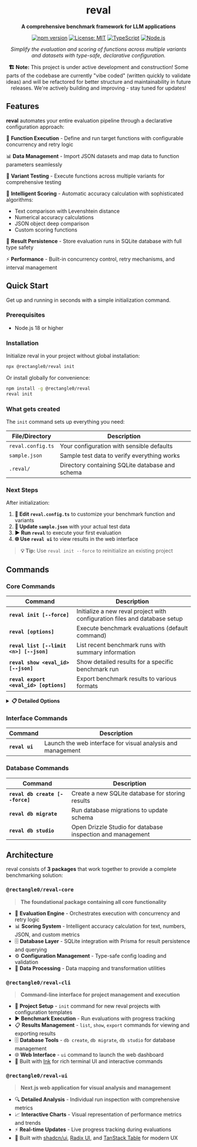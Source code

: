 <div align="center">

# reval

**A comprehensive benchmark framework for LLM applications**

[![npm version](https://img.shields.io/npm/v/@rectangle0/reval-cli.svg)](https://www.npmjs.com/package/@rectangle0/reval-cli) [![License: MIT](https://img.shields.io/badge/License-MIT-yellow.svg)](https://opensource.org/licenses/MIT) [![TypeScript](https://img.shields.io/badge/TypeScript-007ACC?logo=typescript&logoColor=white)](https://www.typescriptlang.org/) [![Node.js](https://img.shields.io/badge/Node.js-18+-339933?logo=node.js&logoColor=white)](https://nodejs.org/)

_Simplify the evaluation and scoring of functions across multiple variants and datasets with type-safe, declarative configuration._

**🏗️ Note:**
This project is under active development and construction! Some parts of the codebase are currently "vibe coded" (written quickly to validate ideas) and will be refactored for better structure and maintainability in future releases. We're actively building and improving - stay tuned for updates!

</div>

## Features

**reval** automates your entire evaluation pipeline through a declarative configuration approach:

🚀 **Function Execution** - Define and run target functions with configurable concurrency and retry logic

📊 **Data Management** - Import JSON datasets and map data to function parameters seamlessly

🔄 **Variant Testing** - Execute functions across multiple variants for comprehensive testing

🧠 **Intelligent Scoring** - Automatic accuracy calculation with sophisticated algorithms:

- Text comparison with Levenshtein distance
- Numerical accuracy calculations
- JSON object deep comparison
- Custom scoring functions

💾 **Result Persistence** - Store evaluation runs in SQLite database with full type safety

⚡ **Performance** - Built-in concurrency control, retry mechanisms, and interval management

## Quick Start

Get up and running in seconds with a simple initialization command.

### Prerequisites

- Node.js 18 or higher

### Installation

Initialize reval in your project without global installation:

```bash
npx @rectangle0/reval init
```

Or install globally for convenience:

```bash
npm install -g @rectangle0/reval
reval init
```

### What gets created

The `init` command sets up everything you need:

| File/Directory    | Description                                     |
| ----------------- | ----------------------------------------------- |
| `reval.config.ts` | Your configuration with sensible defaults       |
| `sample.json`     | Sample test data to verify everything works     |
| `.reval/`         | Directory containing SQLite database and schema |

### Next Steps

After initialization:

1. **📝 Edit `reval.config.ts`** to customize your benchmark function and variants
2. **🔄 Update `sample.json`** with your actual test data
3. **▶️ Run `reval`** to execute your first evaluation
4. **🌐 Use `reval ui`** to view results in the web interface

> **💡 Tip:** Use `reval init --force` to reinitialize an existing project

## Commands

### Core Commands

| Command                                 | Description                                                                |
| --------------------------------------- | -------------------------------------------------------------------------- |
| **`reval init [--force]`**              | Initialize a new reval project with configuration files and database setup |
| **`reval [options]`**                   | Execute benchmark evaluations (default command)                            |
| **`reval list [--limit <n>] [--json]`** | List recent benchmark runs with summary information                        |
| **`reval show <eval_id> [--json]`**     | Show detailed results for a specific benchmark run                         |
| **`reval export <eval_id> [options]`**  | Export benchmark results to various formats                                |

<details>
<summary><strong>📋 Detailed Options</strong></summary>

#### `reval run [options]` - Execute evaluations

- `-c, --config <path>`: Path to reval config file
- `-d, --data <path>`: Path to CSV file or directory
- `-j, --concurrency <number>`: Parallelism for test runs
- `-r, --retries <number>`: Retries for flaky runs
- `--dry`: Validate config and inputs without executing
- `-v, --verbose`: Increase log verbosity

#### `reval list [options]` - List runs

- `-n, --limit <number>`: Number of evals to display (default: 20)
- `--json`: Output in JSON format

#### `reval show <eval_id> [options]` - Show run details

- `<eval_id>`: ID of the evaluation to display
- `--json`: Output full JSON payload

#### `reval export <eval_id> [options]` - Export results

- `<eval_id>`: ID of the evaluation to export
- `--format <json|csv|md>`: Export format (default: json)
- `-o, --out <path>`: Output file path

</details>

### Interface Commands

| Command        | Description                                                 |
| -------------- | ----------------------------------------------------------- |
| **`reval ui`** | Launch the web interface for visual analysis and management |

### Database Commands

| Command                         | Description                                                |
| ------------------------------- | ---------------------------------------------------------- |
| **`reval db create [--force]`** | Create a new SQLite database for storing results           |
| **`reval db migrate`**          | Run database migrations to update schema                   |
| **`reval db studio`**           | Open Drizzle Studio for database inspection and management |

## Architecture

reval consists of **3 packages** that work together to provide a complete benchmarking solution:

### `@rectangle0/reval-core`

> **The foundational package containing all core functionality**

- 🎯 **Evaluation Engine** - Orchestrates execution with concurrency and retry logic
- 📊 **Scoring System** - Intelligent accuracy calculation for text, numbers, JSON, and custom metrics
- 🗄️ **Database Layer** - SQLite integration with Prisma for result persistence and querying
- ⚙️ **Configuration Management** - Type-safe config loading and validation
- 🔄 **Data Processing** - Data mapping and transformation utilities

### `@rectangle0/reval-cli`

> **Command-line interface for project management and execution**

- 🚀 **Project Setup** - `init` command for new reval projects with configuration templates
- ▶️ **Benchmark Execution** - Run evaluations with progress tracking
- 📋 **Results Management** - `list`, `show`, `export` commands for viewing and exporting results
- 🗄️ **Database Tools** - `db create`, `db migrate`, `db studio` for database management
- 🌐 **Web Interface** - `ui` command to launch the web dashboard
- 🎨 Built with [Ink](https://github.com/vadimdemedes/ink) for rich terminal UI and interactive commands

### `@rectangle0/reval-ui`

> **Next.js web application for visual analysis and management**

- 🔍 **Detailed Analysis** - Individual run inspection with comprehensive metrics
- 📈 **Interactive Charts** - Visual representation of performance metrics and trends
- ⚡ **Real-time Updates** - Live progress tracking during evaluations
- 🎨 Built with [shadcn/ui](https://ui.shadcn.com/), [Radix UI](https://www.radix-ui.com/), and [TanStack Table](https://tanstack.com/table) for modern UX
